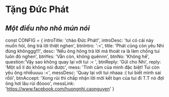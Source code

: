 # Tặng Đức Phát
## _Một điều nho nhỏ mún nói_


const CONFIG = {
    introTitle: 'chào Đức Phát!',
    introDesc: 'tui có cái này muốn hỏi, ông trả lời thiệt nghen',
    btnIntro: ':<',
    title: 'Phát cũng còn yêu Nhi đúng khônggg!!!',
    desc: 'Nếu ông hông trả lời mà thoát ra là làm chồng tui luôn đó nghen',
    btnYes: 'Vẫn còn, không quênnn',
    btnNo: 'Không hề',
    question:'Vậy sao không quay lại với tui :< ',
    btnReply: 'Gửi cho Nhi',
    reply: 'Một số lí do không nói được',
    mess: 'Tình cảm của mình đặc biệt! Tui còn yêu ông nhiềuuuu :<',
    messDesc: 'Quay lại với tui nhaaa :( tui biết mình sai rồiii',
    btnAccept: 'Xong rùi thì chấp nhận lời mời kết bạn của tui đi T.T nó đợi ông hơi lâu rùi đóooo',
    messLink: 'https://www.facebook.com/huongnhi.caonguyen' 
}
